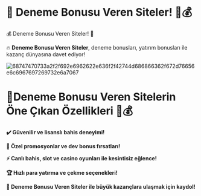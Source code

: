 # 🎯 Deneme Bonusu Veren Siteler! 👑💰
💰 Deneme Bonusu Veren Siteler! 👑

🔥 **Deneme Bonusu Veren Siteler**, deneme bonusları, yatırım bonusları ile kazanç dünyasına davet ediyor!

![68747470733a2f2f692e6962622e636f2f42744d686866362f672d76656e6c6967697269732e6a7067](https://github.com/user-attachments/assets/97701e7e-2ba7-41fb-be71-9cafe2cccebe)

# 🎯Deneme Bonusu Veren Sitelerin Öne Çıkan Özellikleri 👑💰
 **✔️ Güvenilir ve lisanslı bahis deneyimi!**

 **🎁 Özel promosyonlar ve dev bonus fırsatları!**

 **⚡ Canlı bahis, slot ve casino oyunları ile kesintisiz eğlence!**
 
 **🏆 Hızlı para yatırma ve çekme seçenekleri!**

 **💎 Deneme Bonusu Veren Siteler ile büyük kazançlara ulaşmak için kaydol!**
